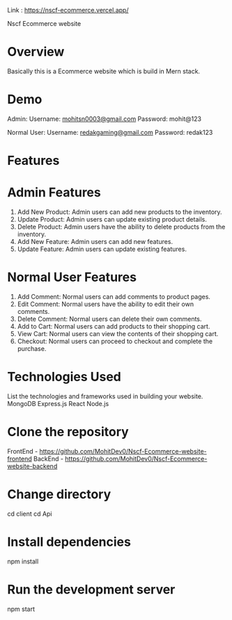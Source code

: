 Link : https://nscf-ecommerce.vercel.app/

Nscf Ecommerce website
# Overview
  Basically this is a Ecommerce website which is build in Mern stack.
  
# Demo
Admin:
Username:  mohitsn0003@gmail.com
Password: mohit@123

Normal User:
Username: redakgaming@gmail.com
Password: redak123

# Features

# Admin Features
  1. Add New Product:
    Admin users can add new products to the inventory.
  2. Update Product:
    Admin users can update existing product details.
  3. Delete Product:
    Admin users have the ability to delete products from the inventory.
  4. Add New Feature:
    Admin users can add new features.
  5. Update Feature:
    Admin users can update existing features.

# Normal User Features
 1. Add Comment:
    Normal users can add comments to product pages.
 2. Edit Comment:
    Normal users have the ability to edit their own comments.
 3. Delete Comment:
    Normal users can delete their own comments.
 4. Add to Cart:
    Normal users can add products to their shopping cart.
 5. View Cart:
    Normal users can view the contents of their shopping cart.
 6. Checkout:
    Normal users can proceed to checkout and complete the purchase.
    
# Technologies Used
  List the technologies and frameworks used in building your website.
    MongoDB
    Express.js
    React
    Node.js
    
# Clone the repository
  FrontEnd - https://github.com/MohitDev0/Nscf-Ecommerce-website-frontend
  BackEnd  - https://github.com/MohitDev0/Nscf-Ecommerce-website-backend

# Change directory
  cd client
  cd Api
# Install dependencies
npm install

# Run the development server
npm start

